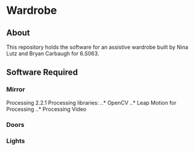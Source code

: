 # Wardrobe
## About
This repository holds the software for an assistive wardrobe built by Nina Lutz and Bryan Carbaugh for 6.S063.

## Software Required
### Mirror
Processing 2.2.1
Processing libraries:
..* OpenCV
..* Leap Motion for Processing
..* Processing Video

### Doors

### Lights
